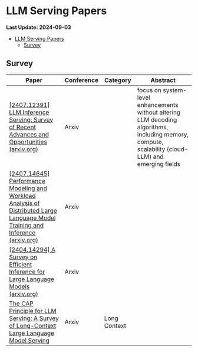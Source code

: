 # LLM Serving Papers
**Last Update: 2024-09-03**
- [LLM Serving Papers](#llm-serving-papers)
  - [Survey](#survey)

## Survey
|Paper|Conference|Category|Abstract
|--|--|--|--|
[[2407.12391] LLM Inference Serving: Survey of Recent Advances and Opportunities (arxiv.org)](https://arxiv.org/abs/2407.12391)|Arxiv||focus on system-level enhancements without altering LLM decoding algorithms, including memory, compute, scalability (cloud-LLM) and emerging fields|
[[2407.14645] Performance Modeling and Workload Analysis of Distributed Large Language Model Training and Inference (arxiv.org)](https://arxiv.org/abs/2407.14645)|Arxiv|||
[[2404.14294] A Survey on Efficient Inference for Large Language Models (arxiv.org)](https://arxiv.org/abs/2404.14294)|Arxiv|||
[The CAP Principle for LLM Serving: A Survey of Long-Context Large Language Model Serving](https://arxiv.org/pdf/2405.11299)|Arxiv|Long Context||
